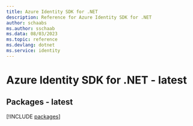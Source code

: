 ```yaml
---
title: Azure Identity SDK for .NET
description: Reference for Azure Identity SDK for .NET
author: schaabs
ms.author: sschaab
ms.data: 08/03/2023
ms.topic: reference
ms.devlang: dotnet
ms.service: identity
---
```

# Azure Identity SDK for .NET - latest
## Packages - latest
[!INCLUDE [packages](identity-index.md)]
